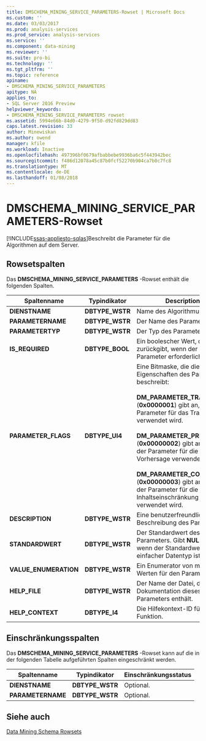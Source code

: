 ```yaml
---
title: DMSCHEMA_MINING_SERVICE_PARAMETERS-Rowset | Microsoft Docs
ms.custom: ''
ms.date: 03/03/2017
ms.prod: analysis-services
ms.prod_service: analysis-services
ms.service: ''
ms.component: data-mining
ms.reviewer: ''
ms.suite: pro-bi
ms.technology: ''
ms.tgt_pltfrm: ''
ms.topic: reference
apiname:
- DMSCHEMA_MINING_SERVICE_PARAMETERS
apitype: NA
applies_to:
- SQL Server 2016 Preview
helpviewer_keywords:
- DMSCHEMA_MINING_SERVICE_PARAMETERS rowset
ms.assetid: 5994e66b-84d0-4279-9f50-d92fd829dd83
caps.latest.revision: 33
author: Minewiskan
ms.author: owend
manager: kfile
ms.workload: Inactive
ms.openlocfilehash: 497396bf0679afbabbebe9936ba6c5f443942bec
ms.sourcegitcommit: f486d12078a45c87b0fcf52270b904ca7b0c7fc8
ms.translationtype: MT
ms.contentlocale: de-DE
ms.lasthandoff: 01/08/2018
---
```

# <a name="dmschemaminingserviceparameters-rowset"></a>DMSCHEMA_MINING_SERVICE_PARAMETERS-Rowset
[!INCLUDE[ssas-appliesto-sqlas](../../../includes/ssas-appliesto-sqlas.md)]Beschreibt die Parameter für die Algorithmen auf dem Server.  
  
## <a name="rowset-columns"></a>Rowsetspalten  
 Das **DMSCHEMA_MINING_SERVICE_PARAMETERS** -Rowset enthält die folgenden Spalten.  
  
|Spaltenname|Typindikator|Description|  
|-----------------|--------------------|-----------------|  
|**DIENSTNAME**|**DBTYPE_WSTR**|Name des Algorithmus|  
|**PARAMETERNAME**|**DBTYPE_WSTR**|Der Name des Parameters.|  
|**PARAMETERTYP**|**DBTYPE_WSTR**|Der Typ des Parameters.|  
|**IS_REQUIRED**|**DBTYPE_BOOL**|Ein boolescher Wert, der **TRUE** zurückgibt, wenn der Parameter erforderlich ist.|  
|**PARAMETER_FLAGS**|**DBTYPE_UI4**|Eine Bitmaske, die die Eigenschaften des Parameters beschreibt:<br /><br /> **DM_PARAMETER_TRAINING** (**0x0000001**) gibt an, dass der Parameter für das Training verwendet wird.<br /><br /> **DM_PARAMETER_PREDICTION** (**0x00000002**) gibt an, dass der Parameter für die Vorhersage verwendet wird.<br /><br /> **DM_PARAMETER_CONTENT** (**0x00000003**) gibt an, dass der Parameter für die Inhaltseinschränkung verwendet wird.|  
|**DESCRIPTION**|**DBTYPE_WSTR**|Eine benutzerfreundliche Beschreibung des Parameters.|  
|**STANDARDWERT**|**DBTYPE_WSTR**|Der Standardwert des Parameters. Gibt **NULL** zurück, wenn der Standardwert kein einfacher Datentyp ist.|  
|**VALUE_ENUMERATION**|**DBTYPE_WSTR**|Ein Enumerator von möglichen Werten für den Parameter.|  
|**HELP_FILE**|**DBTYPE_WSTR**|Der Name der Datei, die die Dokumentation dieses Parameters enthält.|  
|**HELP_CONTEXT**|**DBTYPE_I4**|Die Hilfekontext-ID für diese Funktion.|  
  
## <a name="restriction-columns"></a>Einschränkungsspalten  
 Das **DMSCHEMA_MINING_SERVICE_PARAMETERS** -Rowset kann auf die in der folgenden Tabelle aufgeführten Spalten eingeschränkt werden.  
  
|Spaltenname|Typindikator|Einschränkungsstatus|  
|-----------------|--------------------|-----------------------|  
|**DIENSTNAME**|**DBTYPE_WSTR**|Optional.|  
|**PARAMETERNAME**|**DBTYPE_WSTR**|Optional.|  
  
## <a name="see-also"></a>Siehe auch  
 [Data Mining Schema Rowsets](../../../analysis-services/schema-rowsets/data-mining/data-mining-schema-rowsets.md)  
  
  
